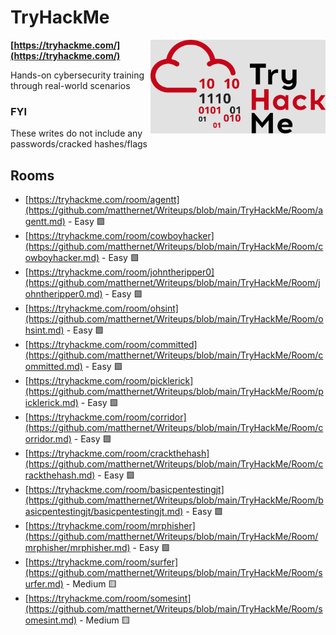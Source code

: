# TryHackMe

<img align="right" src="https://github.com/matthernet/Writeups/blob/main/TryHackMe/tryhackme-logo.png" width="280" height="150">

**[https://tryhackme.com/](https://tryhackme.com/)**

Hands-on cybersecurity training through real-world scenarios

### FYI
These writes do not include any passwords/cracked hashes/flags


## Rooms

* [https://tryhackme.com/room/agentt](https://github.com/matthernet/Writeups/blob/main/TryHackMe/Room/agentt.md) - Easy :green_square:
* [https://tryhackme.com/room/cowboyhacker](https://github.com/matthernet/Writeups/blob/main/TryHackMe/Room/cowboyhacker.md) - Easy :green_square:
* [https://tryhackme.com/room/johntheripper0](https://github.com/matthernet/Writeups/blob/main/TryHackMe/Room/johntheripper0.md) - Easy :green_square:
* [https://tryhackme.com/room/ohsint](https://github.com/matthernet/Writeups/blob/main/TryHackMe/Room/ohsint.md) - Easy :green_square:
* [https://tryhackme.com/room/committed](https://github.com/matthernet/Writeups/blob/main/TryHackMe/Room/committed.md) - Easy :green_square:
* [https://tryhackme.com/room/picklerick](https://github.com/matthernet/Writeups/blob/main/TryHackMe/Room/picklerick.md) - Easy :green_square:
* [https://tryhackme.com/room/corridor](https://github.com/matthernet/Writeups/blob/main/TryHackMe/Room/corridor.md) - Easy :green_square:
* [https://tryhackme.com/room/crackthehash](https://github.com/matthernet/Writeups/blob/main/TryHackMe/Room/crackthehash.md) - Easy :green_square:
* [https://tryhackme.com/room/basicpentestingjt](https://github.com/matthernet/Writeups/blob/main/TryHackMe/Room/basicpentestingjt/basicpentestingjt.md) - Easy :green_square:
* [https://tryhackme.com/room/mrphisher](https://github.com/matthernet/Writeups/blob/main/TryHackMe/Room/mrphisher/mrphisher.md) - Easy :green_square:
* [https://tryhackme.com/room/surfer](https://github.com/matthernet/Writeups/blob/main/TryHackMe/Room/surfer.md) - Medium :yellow_square:
* [https://tryhackme.com/room/somesint](https://github.com/matthernet/Writeups/blob/main/TryHackMe/Room/somesint.md) - Medium :yellow_square:
